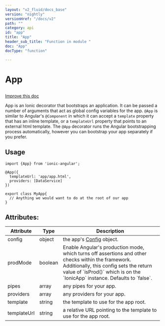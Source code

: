 ```yaml
---
layout: "v2_fluid/docs_base"
version: "nightly"
versionHref: "/docs/v2"
path: ""
category: api
id: "app"
title: "App"
header_sub_title: "Function in module "
doc: "App"
docType: "function"

---
```










<h1 class="api-title">
<a class="anchor" name="app" href="#app"></a>

App






</h1>

<a class="improve-v2-docs" href="http://github.com/driftyco/ionic/edit/2.0//ionic/decorators/app.ts#L32">
Improve this doc
</a>






<p>App is an Ionic decorator that bootstraps an application. It can be passed a
number of arguments that act as global config variables for the app.
<code>@App</code> is similar to Angular&#39;s <code>@Component</code> in which it can accept a <code>template</code>
property that has an inline template, or a <code>templateUrl</code> property that points
to an external html template. The <code>@App</code> decorator runs the Angular bootstrapping
process automatically, however you can bootstrap your app separately if you prefer.</p>

<!-- @usage tag -->

<h2><a class="anchor" name="usage" href="#usage"></a>Usage</h2>

<pre><code class="lang-ts">import {App} from &#39;ionic-angular&#39;;

@App({
  templateUrl: &#39;app/app.html&#39;,
  providers: [DataService]
})

export class MyApp{
  // Anything we would want to do at the root of our app
}
</code></pre>




<!-- @property tags -->

<h2><a class="anchor" name="attributes" href="#attributes"></a>Attributes:</h2>
<table class="table" style="margin:0;">
<thead>
<tr>
<th>Attribute</th>




























<th>Type</th>


<th>Description</th>
</tr>
</thead>
<tbody>

<tr>
<td>
config
</td>


<td>
object
</td>


<td>
the app's <a href='/docs/v2/api/config/Config/'>Config</a> object.
</td>
</tr>

<tr>
<td>
prodMode
</td>


<td>
boolean
</td>


<td>
Enable Angular's production mode, which turns off assertions and other checks within the framework. Additionally, this config sets the return value of `isProd()` which is on the `IonicApp` instance. Defaults to `false`.
</td>
</tr>

<tr>
<td>
pipes
</td>


<td>
array
</td>


<td>
any pipes for your app.
</td>
</tr>

<tr>
<td>
providers
</td>


<td>
array
</td>


<td>
any providers for your app.
</td>
</tr>

<tr>
<td>
template
</td>


<td>
string
</td>


<td>
the template to use for the app root.
</td>
</tr>

<tr>
<td>
templateUrl
</td>


<td>
string
</td>


<td>
a relative URL pointing to the template to use for the app root.
</td>
</tr>

</tbody>
</table>



<!-- instance methods on the class --><!-- related link --><!-- end content block -->


<!-- end body block -->

